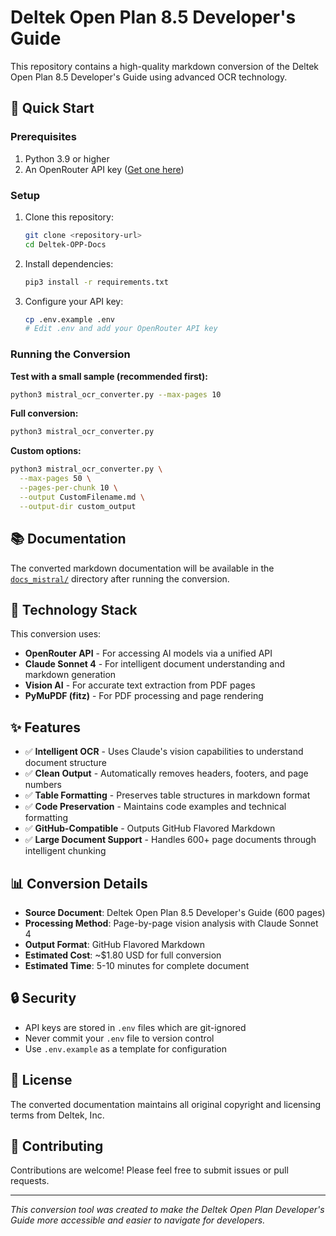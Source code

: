 # Deltek Open Plan 8.5 Developer's Guide

This repository contains a high-quality markdown conversion of the Deltek Open Plan 8.5 Developer's Guide using advanced OCR technology.

## 🚀 Quick Start

### Prerequisites

1. Python 3.9 or higher
2. An OpenRouter API key ([Get one here](https://openrouter.ai/keys))

### Setup

1. Clone this repository:
   ```bash
   git clone <repository-url>
   cd Deltek-OPP-Docs
   ```

2. Install dependencies:
   ```bash
   pip3 install -r requirements.txt
   ```

3. Configure your API key:
   ```bash
   cp .env.example .env
   # Edit .env and add your OpenRouter API key
   ```

### Running the Conversion

**Test with a small sample (recommended first):**
```bash
python3 mistral_ocr_converter.py --max-pages 10
```

**Full conversion:**
```bash
python3 mistral_ocr_converter.py
```

**Custom options:**
```bash
python3 mistral_ocr_converter.py \
  --max-pages 50 \
  --pages-per-chunk 10 \
  --output CustomFilename.md \
  --output-dir custom_output
```

## 📚 Documentation

The converted markdown documentation will be available in the [`docs_mistral/`](docs_mistral/) directory after running the conversion.

## 🔧 Technology Stack

This conversion uses:
- **OpenRouter API** - For accessing AI models via a unified API
- **Claude Sonnet 4** - For intelligent document understanding and markdown generation
- **Vision AI** - For accurate text extraction from PDF pages
- **PyMuPDF (fitz)** - For PDF processing and page rendering

## ✨ Features

- ✅ **Intelligent OCR** - Uses Claude's vision capabilities to understand document structure
- ✅ **Clean Output** - Automatically removes headers, footers, and page numbers
- ✅ **Table Formatting** - Preserves table structures in markdown format
- ✅ **Code Preservation** - Maintains code examples and technical formatting
- ✅ **GitHub-Compatible** - Outputs GitHub Flavored Markdown
- ✅ **Large Document Support** - Handles 600+ page documents through intelligent chunking

## 📊 Conversion Details

- **Source Document**: Deltek Open Plan 8.5 Developer's Guide (600 pages)
- **Processing Method**: Page-by-page vision analysis with Claude Sonnet 4
- **Output Format**: GitHub Flavored Markdown
- **Estimated Cost**: ~$1.80 USD for full conversion
- **Estimated Time**: 5-10 minutes for complete document

## 🔒 Security

- API keys are stored in `.env` files which are git-ignored
- Never commit your `.env` file to version control
- Use `.env.example` as a template for configuration

## 📝 License

The converted documentation maintains all original copyright and licensing terms from Deltek, Inc.

## 🤝 Contributing

Contributions are welcome! Please feel free to submit issues or pull requests.

---

*This conversion tool was created to make the Deltek Open Plan Developer's Guide more accessible and easier to navigate for developers.*
